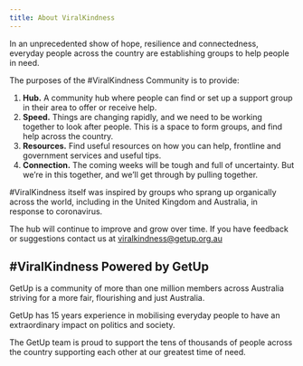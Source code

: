 ```yaml
---
title: About ViralKindness
---
```


In an unprecedented show of hope, resilience and connectedness, everyday people across the country are establishing groups to help people in need.

The purposes of the #ViralKindness Community is to provide:

1. **Hub.** A community hub where people can find or set up a support group in their area to offer or receive help.
2. **Speed.** Things are changing rapidly, and we need to be working together to look after people. This is a space to form groups, and find help across the country.
3. **Resources.** Find useful resources on how you can help, frontline and government services and useful tips.
4. **Connection.** The coming weeks will be tough and full of uncertainty. But we’re in this together, and we’ll get through by pulling together.

#ViralKindness itself was inspired by groups who sprang up organically across the world, including in the United Kingdom and Australia, in response to coronavirus.

The hub will continue to improve and grow over time. If you have feedback or suggestions contact us at <a href='mailto:viralkindness@getup.org.au'>viralkindness@getup.org.au</a>

## #ViralKindness Powered by GetUp

GetUp is a community of more than one million members across Australia striving for a more fair, flourishing and just Australia.
        
GetUp has 15 years experience in mobilising everyday people to have an extraordinary impact on politics and society.
        
The GetUp team is proud to support the tens of thousands of people across the country supporting each other at our greatest time of need.
        

